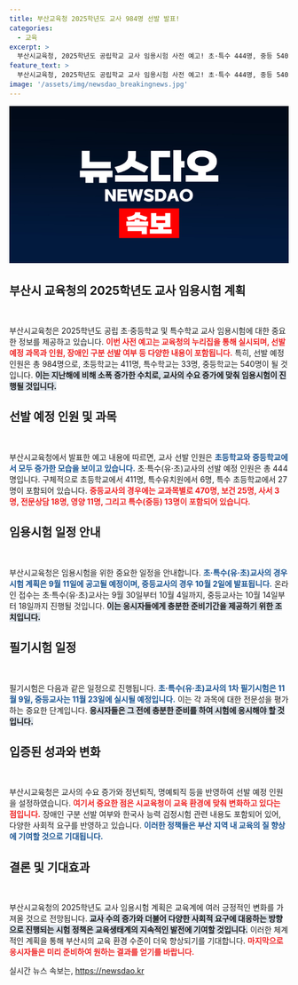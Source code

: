 ```yaml
---
title: 부산교육청 2025학년도 교사 984명 선발 발표!
categories:
  - 교육
excerpt: >
  부산시교육청, 2025학년도 공립학교 교사 임용시험 사전 예고! 초·특수 444명, 중등 540명 선발 계획과 예비 일정 공개. 교사 임용에 도전할 희망자라면 주목하세요! 클릭해서 자세한 내용을 확인해보세요!
feature_text: >
  부산시교육청, 2025학년도 공립학교 교사 임용시험 사전 예고! 초·특수 444명, 중등 540명 선발 계획과 예비 일정 공개. 교사 임용에 도전할 희망자라면 주목하세요! 클릭해서 자세한 내용을 확인해보세요!
image: '/assets/img/newsdao_breakingnews.jpg'
---
```


<p><img src="/assets/img/newsdao_breakingnews.jpg" alt="pcversion 속보" /></p>

<h2 data-ke-size="size26">부산시 교육청의 2025학년도 교사 임용시험 계획</h2>

<p data-ke-size="size16">&nbsp;</p>

<p>부산시교육청은 2025학년도 공립 초·중등학교 및 특수학교 교사 임용시험에 대한 중요한 정보를 제공하고 있습니다. <b><span style="color: #ee2323;">이번 사전 예고는 교육청의 누리집을 통해 실시되며, 선발 예정 과목과 인원, 장애인 구분 선발 여부 등 다양한 내용이 포함됩니다.</span></b> 특히, 선발 예정인원은 총 984명으로, 초등학교는 411명, 특수학교는 33명, 중등학교는 540명이 될 것입니다. <b><span style="background-color: #21538527;">이는 지난해에 비해 소폭 증가한 수치로, 교사의 수요 증가에 맞춰 임용시험이 진행될 것입니다.</span></b></p>

<h2 data-ke-size="size26">선발 예정 인원 및 과목</h2>

<p data-ke-size="size16">&nbsp;</p>

<p>부산시교육청에서 발표한 예고 내용에 따르면, 교사 선발 인원은 <b><span style="color: #1a5490;">초등학교와 중등학교에서 모두 증가한 모습을 보이고 있습니다.</span></b> 초·특수(유·초)교사의 선발 예정 인원은 총 444명입니다. 구체적으로 초등학교에서 411명, 특수유치원에서 6명, 특수 초등학교에서 27명이 포함되어 있습니다. <b><span style="color: #ee2323;">중등교사의 경우에는 교과목별로 470명, 보건 25명, 사서 3명, 전문상담 18명, 영양 11명, 그리고 특수(중등) 13명이 포함되어 있습니다.</span></b> </p>

<h2 data-ke-size="size26">임용시험 일정 안내</h2>

<p data-ke-size="size16">&nbsp;</p>

<p>부산시교육청은 임용시험을 위한 중요한 일정을 안내합니다. <b><span style="color: #1a5490;">초·특수(유·초)교사의 경우 시험 계획은 9월 11일에 공고될 예정이며, 중등교사의 경우 10월 2일에 발표됩니다.</span></b> 온라인 접수는 초·특수(유·초)교사는 9월 30일부터 10월 4일까지, 중등교사는 10월 14일부터 18일까지 진행될 것입니다. <b><span style="background-color: #21538527;">이는 응시자들에게 충분한 준비기간을 제공하기 위한 조치입니다.</span></b></p>

<h2 data-ke-size="size26">필기시험 일정</h2>

<p data-ke-size="size16">&nbsp;</p>

<p>필기시험은 다음과 같은 일정으로 진행됩니다. <b><span style="color: #1a5490;">초·특수(유·초)교사의 1차 필기시험은 11월 9일, 중등교사는 11월 23일에 실시될 예정입니다.</span></b> 이는 각 과목에 대한 전문성을 평가하는 중요한 단계입니다. <b><span style="background-color: #21538527;">응시자들은 그 전에 충분한 준비를 하여 시험에 응시해야 할 것입니다.</span></b></p>

<h2 data-ke-size="size26">입증된 성과와 변화</h2>

<p data-ke-size="size16">&nbsp;</p>

<p>부산시교육청은 교사의 수요 증가와 정년퇴직, 명예퇴직 등을 반영하여 선발 예정 인원을 설정하였습니다. <b><span style="color: #ee2323;">여기서 중요한 점은 시교육청이 교육 환경에 맞춰 변화하고 있다는 점입니다.</span></b> 장애인 구분 선발 여부와 한국사 능력 검정시험 관련 내용도 포함되어 있어, 다양한 사회적 요구를 반영하고 있습니다. <b><span style="color: #1a5490;">이러한 정책들은 부산 지역 내 교육의 질 향상에 기여할 것으로 기대됩니다.</span></b></p>

<h2 data-ke-size="size26">결론 및 기대효과</h2>

<p data-ke-size="size16">&nbsp;</p>

<p>부산시교육청의 2025학년도 교사 임용시험 계획은 교육계에 여러 긍정적인 변화를 가져올 것으로 전망됩니다. <b><span style="background-color: #21538527;">교사 수의 증가와 더불어 다양한 사회적 요구에 대응하는 방향으로 진행되는 시험 정책은 교육생태계의 지속적인 발전에 기여할 것입니다.</span></b> 이러한 체계적인 계획을 통해 부산시의 교육 환경 수준이 더욱 향상되기를 기대합니다. <b><span style="color: #ee2323;">마지막으로 응시자들은 미리 준비하여 원하는 결과를 얻기를 바랍니다.</span></b></p>
실시간 뉴스 속보는, <a href="https://newsdao.kr" rel="dofollow">https://newsdao.kr</a>



